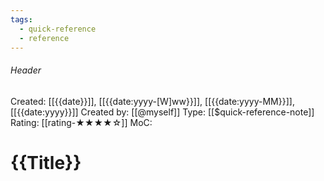 ```yaml
---
tags:
  - quick-reference
  - reference
---
```

###### Header
Created: [[{{date}}]], [[{{date:yyyy-[W]ww}}]], [[{{date:yyyy-MM}}]], [[{{date:yyyy}}]]
Created by: [[@myself]]
Type: [[$quick-reference-note]]
Rating: [[rating-★★★★☆]]
MoC: 

# {{Title}}
